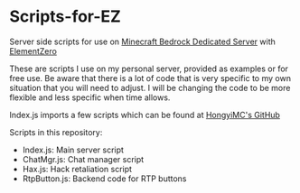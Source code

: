 # Scripts-for-EZ
Server side scripts for use on <a href="https://www.minecraft.net/en-us/download/server/bedrock/">Minecraft Bedrock Dedicated Server</a> with <a href="https://github.com/Element-0/ElementZero">ElementZero</a>

These are scripts I use on my personal server, provided as examples or for free use.  Be aware that there is a lot of code that is very specific to my own situation that you will need to adjust. I will be changing the code to be more flexible and less specific when time allows.

Index.js imports a few scripts which can be found at <a href="https://github.com/HongyiMC/EZ-Scripts">HongyiMC's GitHub</a>

Scripts in this repository:

* Index.js: Main server script
* ChatMgr.js: Chat manager script
* Hax.js: Hack retaliation script
* RtpButton.js: Backend code for RTP buttons
